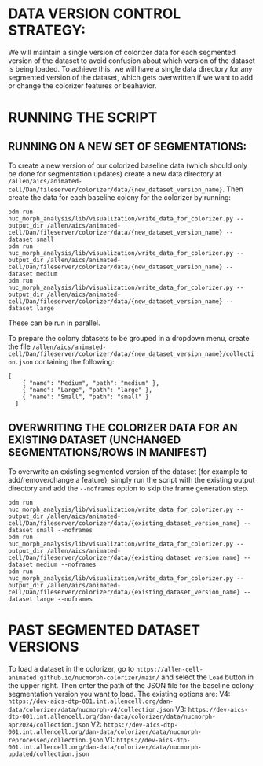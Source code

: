 # DATA VERSION CONTROL STRATEGY:

We will maintain a single version of colorizer data for each segmented version of the dataset to avoid confusion about which version of the dataset is being loaded. To achieve this, we will have a single data directory for any segmented version of the dataset, which gets overwritten if we want to add or change the colorizer features or beahavior.

# RUNNING THE SCRIPT 

## RUNNING ON A NEW SET OF SEGMENTATIONS:
To create a new version of our colorized baseline data (which should only be done for segmentation updates) create a new data directory at `/allen/aics/animated-cell/Dan/fileserver/colorizer/data/{new_dataset_version_name}`.
Then create the data for each baseline colony for the colorizer by running:
```
pdm run nuc_morph_analysis/lib/visualization/write_data_for_colorizer.py --output_dir /allen/aics/animated-cell/Dan/fileserver/colorizer/data/{new_dataset_version_name} --dataset small
pdm run nuc_morph_analysis/lib/visualization/write_data_for_colorizer.py --output_dir /allen/aics/animated-cell/Dan/fileserver/colorizer/data/{new_dataset_version_name} --dataset medium 
pdm run nuc_morph_analysis/lib/visualization/write_data_for_colorizer.py --output_dir /allen/aics/animated-cell/Dan/fileserver/colorizer/data/{new_dataset_version_name} --dataset large
```
These can be run in parallel.


To prepare the colony datasets to be grouped in a dropdown menu, create the file
`/allen/aics/animated-cell/Dan/fileserver/colorizer/data/{new_dataset_version_name}/collection.json`
containing the following:
```
[
    { "name": "Medium", "path": "medium" },
    { "name": "Large", "path": "large" },
    { "name": "Small", "path": "small" }
  ]
```

## OVERWRITING THE COLORIZER DATA FOR AN EXISTING DATASET (UNCHANGED SEGMENTATIONS/ROWS IN MANIFEST)
To overwrite an existing segmented version of the dataset (for example to add/remove/change a feature), simply run the script with the existing output directory and add the `--noframes` option to skip the frame generation step.

```
pdm run nuc_morph_analysis/lib/visualization/write_data_for_colorizer.py --output_dir /allen/aics/animated-cell/Dan/fileserver/colorizer/data/{existing_dataset_version_name} --dataset small --noframes
pdm run nuc_morph_analysis/lib/visualization/write_data_for_colorizer.py --output_dir /allen/aics/animated-cell/Dan/fileserver/colorizer/data/{existing_dataset_version_name} --dataset medium --noframes
pdm run nuc_morph_analysis/lib/visualization/write_data_for_colorizer.py --output_dir /allen/aics/animated-cell/Dan/fileserver/colorizer/data/{existing_dataset_version_name} --dataset large --noframes
```

# PAST SEGMENTED DATASET VERSIONS
To load a dataset in the colorizer, go to `https://allen-cell-animated.github.io/nucmorph-colorizer/main/` and select the `Load` button in the upper right. Then enter the path of the JSON file for the baseline colony segmentation version you want to load. The existing options are:
V4: `https://dev-aics-dtp-001.int.allencell.org/dan-data/colorizer/data/nucmorph-v4/collection.json`
V3: `https://dev-aics-dtp-001.int.allencell.org/dan-data/colorizer/data/nucmorph-apr2024/collection.json`
V2: `https://dev-aics-dtp-001.int.allencell.org/dan-data/colorizer/data/nucmorph-reprocessed/collection.json`
V1: `https://dev-aics-dtp-001.int.allencell.org/dan-data/colorizer/data/nucmorph-updated/collection.json`
